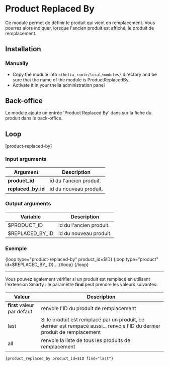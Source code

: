 # Product Replaced By

Ce module permet de définir le produit qui vient en remplacement.
Vous pourrez alors indiquer, lorsque l'ancien produit est affiché, le produit de remplacement.

## Installation

### Manually

* Copy the module into ```<thelia_root>/local/modules/``` directory and be sure that the name of the module is ProductReplacedBy.
* Activate it in your thelia administration panel

## Back-office

Le module ajoute un entrée 'Product Replaced By' dans sur la fiche du produit dans le back-office.


## Loop

[product-replaced-by]

### Input arguments

|Argument |Description |
|---      |--- |
|**product_id** | id du l'ancien produit. |
|**replaced_by_id** | id du nouveau produit. |

### Output arguments

|Variable   |Description |
|---        |--- |
|$PRODUCT_ID | id du l'ancien produit. |
|$REPLACED_BY_ID | id du nouveau produit. |

### Exemple

{loop type="product-replaced-by" product_id=$ID}
    {loop type="product" id=$REPLACED_BY_ID}....{/loop}
{/loop}

*****
Vous pouvez également vérifier si un produit est remplacé en utilisant l'extension Smarty :
le paramètre __find__ peut prendre les valeurs suivantes:

|Valeur   |Description |
|---        |--- |
| **first** valeur par défaut | renvoie l'ID du produit de remplacement |
| last | Si le produit est remplacé par un produit, ce dernier est rempacé aussi... renvoie l'ID du dernier produit de remplacement |
| all | renvoie la liste de tous les produits de remplacement |

```html
{product_replaced_by product_id=$ID find="last"}
```